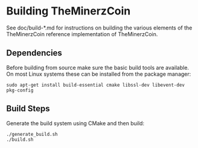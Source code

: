 Building TheMinerzCoin
================

See doc/build-*.md for instructions on building the various
elements of the TheMinerzCoin reference implementation of TheMinerzCoin.

Dependencies
------------
Before building from source make sure the basic build tools are available. On
most Linux systems these can be installed from the package manager:

```
sudo apt-get install build-essential cmake libssl-dev libevent-dev pkg-config
```

Build Steps
-----------
Generate the build system using CMake and then build:

```
./generate_build.sh
./build.sh
```
